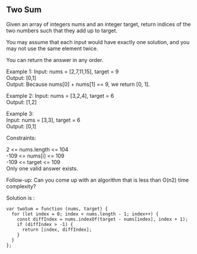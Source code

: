 ## Two Sum

Given an array of integers nums and an integer target, return indices of the two numbers such that they add up to target.

You may assume that each input would have exactly one solution, and you may not use the same element twice.

You can return the answer in any order.

Example 1:
Input: nums = [2,7,11,15], target = 9\
Output: [0,1]\
Output: Because nums[0] + nums[1] == 9, we return [0, 1].

Example 2:
Input: nums = [3,2,4], target = 6\
Output: [1,2]

Example 3:\
Input: nums = [3,3], target = 6\
Output: [0,1]

Constraints:

2 <= nums.length <= 104\
-109 <= nums[i] <= 109\
-109 <= target <= 109\
Only one valid answer exists.

Follow-up: Can you come up with an algorithm that is less than O(n2) time complexity?

Solution is :

```
var twoSum = function (nums, target) {
  for (let index = 0; index < nums.length - 1; index++) {
    const diffIndex = nums.indexOf(target - nums[index], index + 1);
    if (diffIndex > -1) {
      return [index, diffIndex];
    }
  }
};
```
